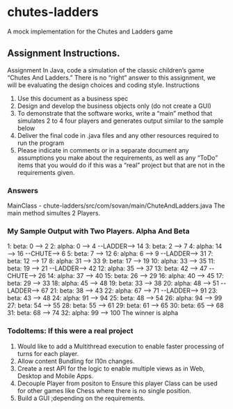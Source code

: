 # chutes-ladders
A mock implementation for the Chutes and Ladders game

## Assignment Instructions. 

Assignment
In Java, code a simulation of the classic children’s game “Chutes And Ladders.” There is no “right” answer to
this assignment, we will be evaluating the design choices and coding style.
Instructions
1. Use this document as a business spec
2. Design and develop the business objects only (do not create a GUI)
3. To demonstrate that the software works, write a “main” method that simulates 2 to 4 four players and
generates output similar to the sample below
4. Deliver the final code in .java files and any other resources required to run the program
5. Please indicate in comments or in a separate document any assumptions you make about the
requirements, as well as any “ToDo” items that you would do if this was a “real” project but that are
not in the requirements given.

### Answers

MainClass - chute-ladders/src/com/sovan/main/ChuteAndLadders.java The main method simultes 2 Players.

### My Sample Output with Two Players. Alpha And Beta

1: beta: 0 --> 2
2: alpha: 0 --> 4 --LADDER--> 14
3: beta: 2 --> 7
4: alpha: 14 --> 16 --CHUTE--> 6
5: beta: 7 --> 12
6: alpha: 6 --> 9 --LADDER--> 31
7: beta: 12 --> 17
8: alpha: 31 --> 33
9: beta: 17 --> 19
10: alpha: 33 --> 35
11: beta: 19 --> 21 --LADDER--> 42
12: alpha: 35 --> 37
13: beta: 42 --> 47 --CHUTE--> 26
14: alpha: 37 --> 40
15: beta: 26 --> 29
16: alpha: 40 --> 45
17: beta: 29 --> 33
18: alpha: 45 --> 48
19: beta: 33 --> 38
20: alpha: 48 --> 51 --LADDER--> 67
21: beta: 38 --> 43
22: alpha: 67 --> 71 --LADDER--> 91
23: beta: 43 --> 48
24: alpha: 91 --> 94
25: beta: 48 --> 54
26: alpha: 94 --> 99
27: beta: 54 --> 55
28: beta: 55 --> 61
29: beta: 61 --> 65
30: beta: 65 --> 68
31: beta: 68 --> 74
32: alpha: 99 --> 100
The winner is alpha

### TodoItems: If this were a real project

1. Would like to add a Multithread execution to enable faster processing of turns for each player. 
2. Allow content Bundling for l10n changes. 
3. Create a rest API for the logic to enable multiple views as in Web, Desktop and Mobile Apps. 
4. Decouple Player from positon to Ensure this player Class can be used for other games like Chess where there is no single position. 
5. Build a GUI ;depending on the requirements. 


